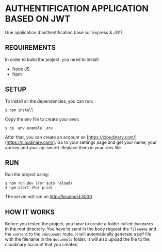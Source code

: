 # AUTHENTIFICATION APPLICATION BASED ON JWT

Une application d'authentification basé sur Express & JWT

## REQUIREMENTS

In order to build the project, you need to install:

- Node JS
- Npm

## SETUP

To install all the dependencies, you can run:

```
$ npm install
```

Copy the env file to create your own:

```
$ cp .env.example .env
```

After that, you can create an account on [https://cloudinary.com/](https://cloudinary.com/). Go to your settings page and get your name, your api key and your api secret. Replace them in your .env file

## RUN

Run the project using:

```
$ npm run dev (For auto reload)
$ npm start (For prod)
```

The server will run on [http://localhost:3000](http://localhost:3000)

## HOW IT WORKS

Before you tested the project, you have to create a folder called `documents` in the root directory.
You have to send in the body request the `filename` and the `content` to the `/document` route. It will automatically generate a pdf file with the filename in the `documents` folder. It will also upload the file to the cloudinary account that you created.